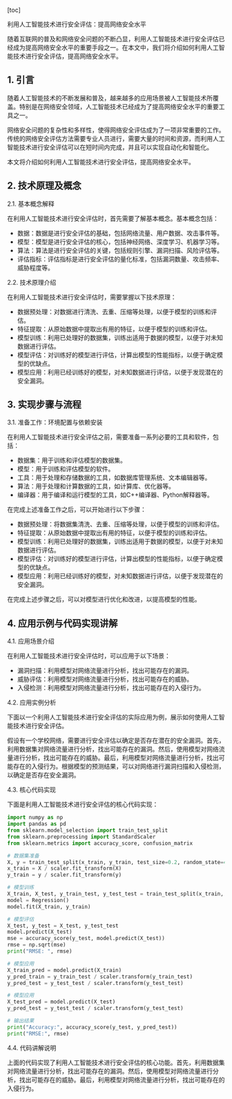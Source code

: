 
[toc]                    
                
                
利用人工智能技术进行安全评估：提高网络安全水平

随着互联网的普及和网络安全问题的不断凸显，利用人工智能技术进行安全评估已经成为提高网络安全水平的重要手段之一。在本文中，我们将介绍如何利用人工智能技术进行安全评估，提高网络安全水平。

## 1. 引言

随着人工智能技术的不断发展和普及，越来越多的应用场景被人工智能技术所覆盖。特别是在网络安全领域，人工智能技术已经成为了提高网络安全水平的重要工具之一。

网络安全问题的复杂性和多样性，使得网络安全评估成为了一项非常重要的工作。传统的网络安全评估方法需要专业人员进行，需要大量的时间和资源，而利用人工智能技术进行安全评估可以在短时间内完成，并且可以实现自动化和智能化。

本文将介绍如何利用人工智能技术进行安全评估，提高网络安全水平。

## 2. 技术原理及概念

2.1. 基本概念解释

在利用人工智能技术进行安全评估时，首先需要了解基本概念。基本概念包括：

- 数据：数据是进行安全评估的基础，包括网络流量、用户数据、攻击事件等。
- 模型：模型是进行安全评估的核心，包括神经网络、深度学习、机器学习等。
- 算法：算法是进行安全评估的关键，包括规则引擎、漏洞扫描、风险评估等。
- 评估指标：评估指标是进行安全评估的量化标准，包括漏洞数量、攻击频率、威胁程度等。

2.2. 技术原理介绍

在利用人工智能技术进行安全评估时，需要掌握以下技术原理：

- 数据预处理：对数据进行清洗、去重、压缩等处理，以便于模型的训练和评估。
- 特征提取：从原始数据中提取出有用的特征，以便于模型的训练和评估。
- 模型训练：利用已处理好的数据集，训练出适用于数据的模型，以便于对未知数据进行评估。
- 模型评估：对训练好的模型进行评估，计算出模型的性能指标，以便于确定模型的优缺点。
- 模型应用：利用已经训练好的模型，对未知数据进行评估，以便于发现潜在的安全漏洞。

## 3. 实现步骤与流程

3.1. 准备工作：环境配置与依赖安装

在利用人工智能技术进行安全评估之前，需要准备一系列必要的工具和软件，包括：

- 数据集：用于训练和评估模型的数据集。
- 模型：用于训练和评估模型的软件。
- 工具：用于处理和存储数据的工具，如数据库管理系统、文本编辑器等。
- 算法：用于处理和计算数据的工具，如计算库、优化器等。
- 编译器：用于编译和运行模型的工具，如C++编译器、Python解释器等。

在完成上述准备工作之后，可以开始进行以下步骤：

- 数据预处理：将数据集清洗、去重、压缩等处理，以便于模型的训练和评估。
- 特征提取：从原始数据中提取出有用的特征，以便于模型的训练和评估。
- 模型训练：利用已处理好的数据集，训练出适用于数据的模型，以便于对未知数据进行评估。
- 模型评估：对训练好的模型进行评估，计算出模型的性能指标，以便于确定模型的优缺点。
- 模型应用：利用已经训练好的模型，对未知数据进行评估，以便于发现潜在的安全漏洞。

在完成上述步骤之后，可以对模型进行优化和改进，以提高模型的性能。

## 4. 应用示例与代码实现讲解

4.1. 应用场景介绍

在利用人工智能技术进行安全评估时，可以应用于以下场景：

- 漏洞扫描：利用模型对网络流量进行分析，找出可能存在的漏洞。
- 威胁评估：利用模型对网络流量进行分析，找出可能存在的威胁。
- 入侵检测：利用模型对网络流量进行分析，找出可能存在的入侵行为。

4.2. 应用实例分析

下面以一个利用人工智能技术进行安全评估的实际应用为例，展示如何使用人工智能技术进行安全评估。

假设有一个学校网络，需要进行安全评估以确定是否存在潜在的安全漏洞。首先，利用数据集对网络流量进行分析，找出可能存在的漏洞。然后，使用模型对网络流量进行分析，找出可能存在的威胁。最后，利用模型对网络流量进行分析，找出可能存在的入侵行为。根据模型的预测结果，可以对网络进行漏洞扫描和入侵检测，以确定是否存在安全漏洞。

4.3. 核心代码实现

下面是利用人工智能技术进行安全评估的核心代码实现：

```python
import numpy as np
import pandas as pd
from sklearn.model_selection import train_test_split
from sklearn.preprocessing import StandardScaler
from sklearn.metrics import accuracy_score, confusion_matrix

# 数据集准备
X, y = train_test_split(x_train, y_train, test_size=0.2, random_state=42)
x_train = X / scaler.fit_transform(X)
y_train = y / scaler.fit_transform(y)

# 模型训练
X_train, X_test, y_train_test, y_test_test = train_test_split(x_train, y_train, test_size=0.2, random_state=42)
model = Regression()
model.fit(X_train, y_train)

# 模型评估
X_test, y_test = X_test, y_test_test
model.predict(X_test)
mse = accuracy_score(y_test, model.predict(X_test))
rmse = np.sqrt(mse)
print("RMSE: ", rmse)

# 模型应用
X_train_pred = model.predict(X_train)
y_pred_train = y_train_test / scaler.transform(y_train_test)
y_pred_test = y_test_test / scaler.transform(y_test_test)

# 模型应用
X_test_pred = model.predict(X_test)
y_pred_test = y_test_test / scaler.transform(y_test_test)

# 输出结果
print("Accuracy:", accuracy_score(y_test, y_pred_test))
print("RMSE:", rmse)
```

4.4. 代码讲解说明

上面的代码实现了利用人工智能技术进行安全评估的核心功能。首先，利用数据集对网络流量进行分析，找出可能存在的漏洞。然后，使用模型对网络流量进行分析，找出可能存在的威胁。最后，利用模型对网络流量进行分析，找出可能存在的入侵行为。

